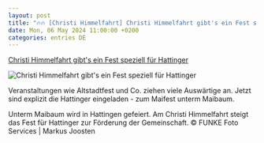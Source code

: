 ```yaml
---
layout: post
title: "🔥🔥 [Christi Himmelfahrt] Christi Himmelfahrt gibt's ein Fest speziell für Hattinger"
date: Mon, 06 May 2024 11:00:00 +0200
categories: entries DE
---
```

[Christi Himmelfahrt gibt's ein Fest speziell für Hattinger](https://www.waz.de/staedte/hattingen/article242267478/Christi-Himmelfahrt-gibt-s-ein-Fest-speziell-fuer-Hattinger.html)

![Christi Himmelfahrt gibt's ein Fest speziell für Hattinger](https://img.sparknews.funkemedien.de/242159332/242159332_1713799692_v16_9_1600.jpeg)

Veranstaltungen wie Altstadtfest und Co. ziehen viele Auswärtige an. Jetzt sind explizit die Hattinger eingeladen - zum Maifest unterm Maibaum.

Unterm Maibaum wird in Hattingen gefeiert. Am Christi Himmelfahrt steigt das Fest für Hattinger zur Förderung der Gemeinschaft. © FUNKE Foto Services | Markus Joosten

